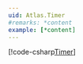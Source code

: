 ```yaml
---
uid: Atlas.Timer
#remarks: *content
example: [*content]
---
```

[!code-csharp[Timer](../../../Assets/Examples/Scripts/Runtime/Utils/Example_Timer.cs)]
